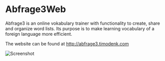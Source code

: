 # Abfrage3Web
Abfrage3 is an online vokabulary trainer with functionality to create, share and organize word lists. Its purpose is to make learning vocabulary of a foreign language more efficient. 

The website can be found at http://abfrage3.timodenk.com

![Screenshot](https://raw.githubusercontent.com/Simsso/Abfrage3Web/master/img/mockup-image.jpg)
